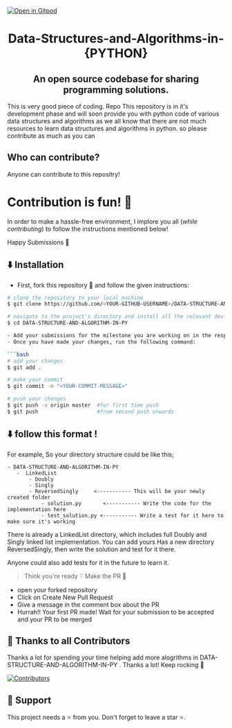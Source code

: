 [![Open in Gitpod](https://gitpod.io/button/open-in-gitpod.svg)](https://fms12-datastructureand-u5jqzhx1362.ws-us71.gitpod.io/)

<h1 align="center">Data-Structures-and-Algorithms-in-{PYTHON}</h1>
<h2 align ="center">An open source codebase for sharing programming solutions. </h2>
This is very good piece of coding. Repo
This repository is in it's development phase and will soon provide you with python code of various data structures and algorithms
as we all know that there are not much resources to learn data structures and algorithms in python. so please contribute as much as you can

## Who can contribute?

Anyone can contribute to this repositry!

# Contribution is fun! :green_heart:

In order to make a hassle-free environment, I implore you all (_while contributing_) to follow the instructions mentioned below!

Happy Submissions :slightly_smiling_face:

## :arrow_down: Installation

- First, fork this repository :fork_and_knife: and follow the given instructions:

```bash
# clone the repository to your local machine
$ git clone https://github.com/<YOUR-GITHUB-USERNAME>/DATA-STRUCTURE-AND-ALGORITHM-IN-PY.git

# navigate to the project's directory and install all the relevant dev-dependencies
$ cd DATA-STRUCTURE-AND-ALGORITHM-IN-PY

- Add your submissions for the milestone you are working on in the respective milestone folder
- Once you have made your changes, run the following command:

```bash
# add your changes
$ git add .

# make your commit
$ git commit -m "<YOUR-COMMIT-MESSAGE>"

# push your changes
$ git push -u origin master  #for first time push
$ git push                   #from second push onwards
```

## :arrow_down: follow this format !

For example, So your directory structure could be like this;

```
- DATA-STRUCTURE-AND-ALGORITHM-IN-PY
   -  LinkedList
       - Doubly
       - Singly
       - ReversedSingly     <----------- This will be your newly created folder
           - solution.py       <----------- Write the code for the implementation here
           - test_solution.py <----------- Write a test for it here to make sure it's working
```

There is already a LinkedList directory, which includes full Doubly and Singly linked list implementation. You can add yours Has a new directory ReversedSingly, then write the solution and test for it there.

Anyone could also add tests for it in the future to learn it.


> Think you're ready :grey_question: Make the PR :tropical_drink:
-  open your forked repository
- Click on Create New Pull Request
- Give a message in the comment box about the PR
- Hurrah!! Your first PR made! Wait for your submission to be accepted and your PR to be merged


## 💪 Thanks to all Contributors

Thanks a lot for spending your time helping add more alogrithms in DATA-STRUCTURE-AND-ALGORITHM-IN-PY . Thanks a lot! Keep rocking 🍻

[![Contributors](https://contrib.rocks/image?repo=fms12/DATA-STRUCTURE-AND-ALGORITHM-IN-PY)](https://github.com/fms12/DATA-STRUCTURE-AND-ALGORITHM-IN-PY/graphs/contributors)

## 🙏 Support

This project needs a ⭐️ from you. Don't forget to leave a star ⭐️.
